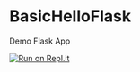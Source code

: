 # BasicHelloFlask
Demo Flask App 

[![Run on Repl.it](https://repl.it/badge/github/Lean3Viljoen94/BasicHelloFlask)](https://repl.it/github/Lean3Viljoen94/BasicHelloFlask)
